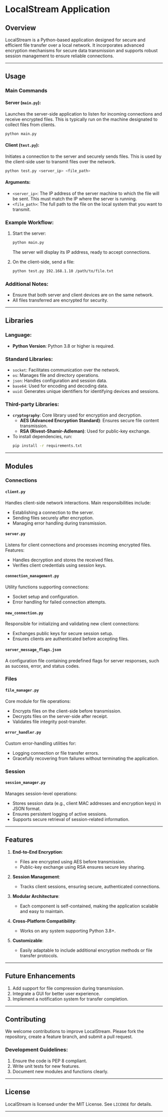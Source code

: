
# LocalStream Application

## Overview
LocalStream is a Python-based application designed for secure and efficient file transfer over a local network. It incorporates advanced encryption mechanisms for secure data transmission and supports robust session management to ensure reliable connections.

---

## **Usage**
### Main Commands
#### **Server (`main.py`)**:
Launches the server-side application to listen for incoming connections and receive encrypted files. This is typically run on the machine designated to collect files from clients.
```bash
python main.py
```

#### **Client (`test.py`)**:
Initiates a connection to the server and securely sends files. This is used by the client-side user to transmit files over the network.
```bash
python test.py <server_ip> <file_path>
```

#### Arguments:
- `<server_ip>`: The IP address of the server machine to which the file will be sent. This must match the IP where the server is running.
- `<file_path>`: The full path to the file on the local system that you want to transmit.

### Example Workflow:
1. Start the server:
   ```bash
   python main.py
   ```
   The server will display its IP address, ready to accept connections.
   
2. On the client-side, send a file:
   ```bash
   python test.py 192.168.1.10 /path/to/file.txt
   ```

### Additional Notes:
- Ensure that both server and client devices are on the same network.
- All files transferred are encrypted for security.

---

## **Libraries**
### Language:
- **Python Version**: Python 3.8 or higher is required.

### Standard Libraries:
- `socket`: Facilitates communication over the network.
- `os`: Manages file and directory operations.
- `json`: Handles configuration and session data.
- `base64`: Used for encoding and decoding data.
- `uuid`: Generates unique identifiers for identifying devices and sessions.

### Third-party Libraries:
- **`cryptography`**: Core library used for encryption and decryption.
  - **AES (Advanced Encryption Standard)**: Ensures secure file content transmission.
  - **RSA (Rivest-Shamir-Adleman)**: Used for public-key exchange.
- To install dependencies, run:
  ```bash
  pip install -r requirements.txt
  ```

---

## **Modules**
### **Connections**
#### **`client.py`**
Handles client-side network interactions. Main responsibilities include:
- Establishing a connection to the server.
- Sending files securely after encryption.
- Managing error handling during transmission.

#### **`server.py`**
Listens for client connections and processes incoming encrypted files. Features:
- Handles decryption and stores the received files.
- Verifies client credentials using session keys.

#### **`connection_management.py`**
Utility functions supporting connections:
- Socket setup and configuration.
- Error handling for failed connection attempts.

#### **`new_connection.py`**
Responsible for initializing and validating new client connections:
- Exchanges public keys for secure session setup.
- Ensures clients are authenticated before accepting files.

#### **`server_message_flags.json`**
A configuration file containing predefined flags for server responses, such as success, error, and status codes.

### **Files**
#### **`file_manager.py`**
Core module for file operations:
- Encrypts files on the client-side before transmission.
- Decrypts files on the server-side after receipt.
- Validates file integrity post-transfer.

#### **`error_handler.py`**
Custom error-handling utilities for:
- Logging connection or file transfer errors.
- Gracefully recovering from failures without terminating the application.

### **Session**
#### **`session_manager.py`**
Manages session-level operations:
- Stores session data (e.g., client MAC addresses and encryption keys) in JSON format.
- Ensures persistent logging of active sessions.
- Supports secure retrieval of session-related information.

---

## **Features**
1. **End-to-End Encryption**:
   - Files are encrypted using AES before transmission.
   - Public-key exchange using RSA ensures secure key sharing.

2. **Session Management**:
   - Tracks client sessions, ensuring secure, authenticated connections.

3. **Modular Architecture**:
   - Each component is self-contained, making the application scalable and easy to maintain.

4. **Cross-Platform Compatibility**:
   - Works on any system supporting Python 3.8+.

5. **Customizable**:
   - Easily adaptable to include additional encryption methods or file transfer protocols.

---

## **Future Enhancements**
1. Add support for file compression during transmission.
2. Integrate a GUI for better user experience.
3. Implement a notification system for transfer completion.

---

## **Contributing**
We welcome contributions to improve LocalStream. Please fork the repository, create a feature branch, and submit a pull request.

### **Development Guidelines**:
1. Ensure the code is PEP 8 compliant.
2. Write unit tests for new features.
3. Document new modules and functions clearly.

---

## License
LocalStream is licensed under the MIT License. See `LICENSE` for details.

---
